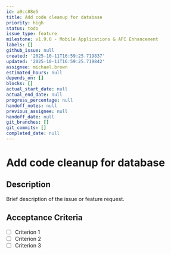 ```yaml
---
id: a9cc88e5
title: Add code cleanup for database
priority: high
status: todo
issue_type: feature
milestone: v1.9.0 - Mobile Applications & API Enhancement
labels: []
github_issue: null
created: '2025-10-11T16:59:25.719837'
updated: '2025-10-11T16:59:25.719842'
assignee: michael.brown
estimated_hours: null
depends_on: []
blocks: []
actual_start_date: null
actual_end_date: null
progress_percentage: null
handoff_notes: null
previous_assignee: null
handoff_date: null
git_branches: []
git_commits: []
completed_date: null
---
```


# Add code cleanup for database

## Description

Brief description of the issue or feature request.

## Acceptance Criteria

- [ ] Criterion 1
- [ ] Criterion 2
- [ ] Criterion 3